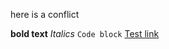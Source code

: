 here is a conflict

**bold text**
*Italics*
```Code block```
[Test link](https://help.github.com/articles/basic-writing-and-formatting-syntax/)
